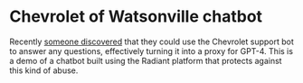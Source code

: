 # Chevrolet of Watsonville chatbot

 Recently [someone discovered](https://stoney.monster/@stoneymonster/111592567052438463) that they could use the Chevrolet support bot to answer any questions, effectively turning it into a proxy for GPT-4.
 This is a demo of a chatbot built using the Radiant platform that protects against this kind of abuse.
    
